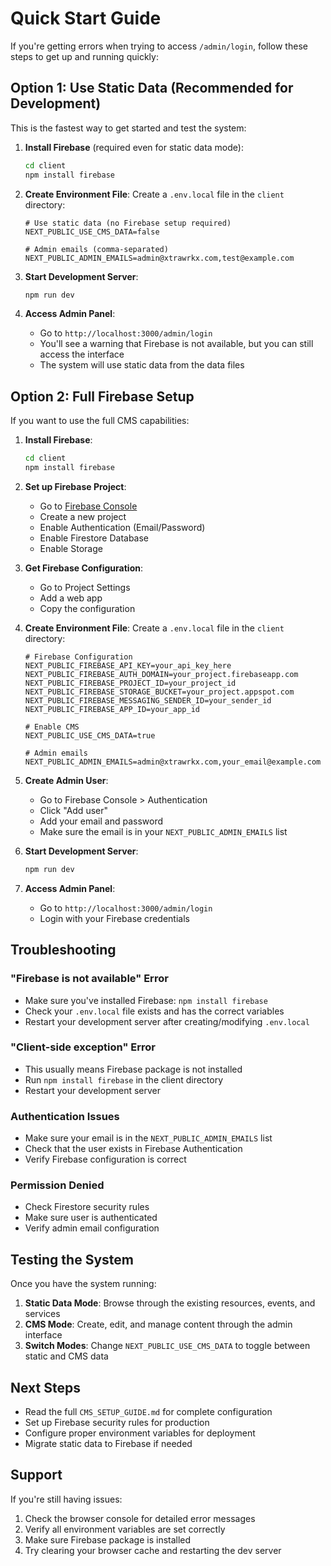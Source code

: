 # Quick Start Guide

If you're getting errors when trying to access `/admin/login`, follow these steps to get up and running quickly:

## Option 1: Use Static Data (Recommended for Development)

This is the fastest way to get started and test the system:

1. **Install Firebase** (required even for static data mode):

   ```bash
   cd client
   npm install firebase
   ```

2. **Create Environment File**:
   Create a `.env.local` file in the `client` directory:

   ```env
   # Use static data (no Firebase setup required)
   NEXT_PUBLIC_USE_CMS_DATA=false

   # Admin emails (comma-separated)
   NEXT_PUBLIC_ADMIN_EMAILS=admin@xtrawrkx.com,test@example.com
   ```

3. **Start Development Server**:

   ```bash
   npm run dev
   ```

4. **Access Admin Panel**:
   - Go to `http://localhost:3000/admin/login`
   - You'll see a warning that Firebase is not available, but you can still access the interface
   - The system will use static data from the data files

## Option 2: Full Firebase Setup

If you want to use the full CMS capabilities:

1. **Install Firebase**:

   ```bash
   cd client
   npm install firebase
   ```

2. **Set up Firebase Project**:

   - Go to [Firebase Console](https://console.firebase.google.com/)
   - Create a new project
   - Enable Authentication (Email/Password)
   - Enable Firestore Database
   - Enable Storage

3. **Get Firebase Configuration**:

   - Go to Project Settings
   - Add a web app
   - Copy the configuration

4. **Create Environment File**:
   Create a `.env.local` file in the `client` directory:

   ```env
   # Firebase Configuration
   NEXT_PUBLIC_FIREBASE_API_KEY=your_api_key_here
   NEXT_PUBLIC_FIREBASE_AUTH_DOMAIN=your_project.firebaseapp.com
   NEXT_PUBLIC_FIREBASE_PROJECT_ID=your_project_id
   NEXT_PUBLIC_FIREBASE_STORAGE_BUCKET=your_project.appspot.com
   NEXT_PUBLIC_FIREBASE_MESSAGING_SENDER_ID=your_sender_id
   NEXT_PUBLIC_FIREBASE_APP_ID=your_app_id

   # Enable CMS
   NEXT_PUBLIC_USE_CMS_DATA=true

   # Admin emails
   NEXT_PUBLIC_ADMIN_EMAILS=admin@xtrawrkx.com,your_email@example.com
   ```

5. **Create Admin User**:

   - Go to Firebase Console > Authentication
   - Click "Add user"
   - Add your email and password
   - Make sure the email is in your `NEXT_PUBLIC_ADMIN_EMAILS` list

6. **Start Development Server**:

   ```bash
   npm run dev
   ```

7. **Access Admin Panel**:
   - Go to `http://localhost:3000/admin/login`
   - Login with your Firebase credentials

## Troubleshooting

### "Firebase is not available" Error

- Make sure you've installed Firebase: `npm install firebase`
- Check your `.env.local` file exists and has the correct variables
- Restart your development server after creating/modifying `.env.local`

### "Client-side exception" Error

- This usually means Firebase package is not installed
- Run `npm install firebase` in the client directory
- Restart your development server

### Authentication Issues

- Make sure your email is in the `NEXT_PUBLIC_ADMIN_EMAILS` list
- Check that the user exists in Firebase Authentication
- Verify Firebase configuration is correct

### Permission Denied

- Check Firestore security rules
- Make sure user is authenticated
- Verify admin email configuration

## Testing the System

Once you have the system running:

1. **Static Data Mode**: Browse through the existing resources, events, and services
2. **CMS Mode**: Create, edit, and manage content through the admin interface
3. **Switch Modes**: Change `NEXT_PUBLIC_USE_CMS_DATA` to toggle between static and CMS data

## Next Steps

- Read the full `CMS_SETUP_GUIDE.md` for complete configuration
- Set up Firebase security rules for production
- Configure proper environment variables for deployment
- Migrate static data to Firebase if needed

## Support

If you're still having issues:

1. Check the browser console for detailed error messages
2. Verify all environment variables are set correctly
3. Make sure Firebase package is installed
4. Try clearing your browser cache and restarting the dev server
